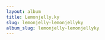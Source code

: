 ```yaml
---
layout: album
title: Lemonjelly.ky
slug: lemonjelly-lemonjellyky
album_slug: lemonjelly-lemonjellyky
---
```

